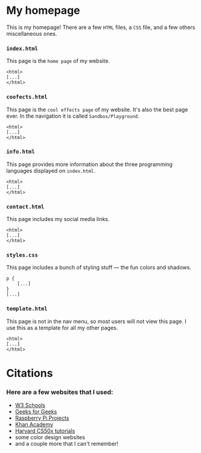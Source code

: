 # My homepage

This is my homepage! There are a few `HTML` files, a `CSS` file, and a few others miscellaneous ones.

### `index.html`

This page is the `home page` of my website.

```
<html>
[...]
</html>
```

### `coofects.html`

This page is the `cool effects page` of my website. It's also the best page ever. In the navigation it is called `Sandbox/Playground`.

```
<html>
[...]
</html>
```

### `info.html`

This page provides more information about the three programming languages displayed on `index.html`.

```
<html>
[...]
</html>
```

### `contact.html`

This page includes my social media links.

```
<html>
[...]
</html>
```

### `styles.css`

This page includes a bunch of styling stuff — the fun colors and shadows.

```
p {
    [...]
}
[...]
```

### `template.html`

This page is not in the nav menu, so most users will not view this page. I use this as a template for all my other pages.

```
<html>
[...]
</html>
```

# Citations
### Here are a few websites that I used:
- [W3 Schools](www.w3schools.com)
- [Geeks for Geeks](geeksforgeeks.org)
- [Raspberry Pi Projects](projects.raspberrypi.org)
- [Khan Academy](khanacademy.org)
- [Harvard CS50x tutorials](cs50.harvard.edu)
- some color design websites
- and a couple more that I can't remember!
